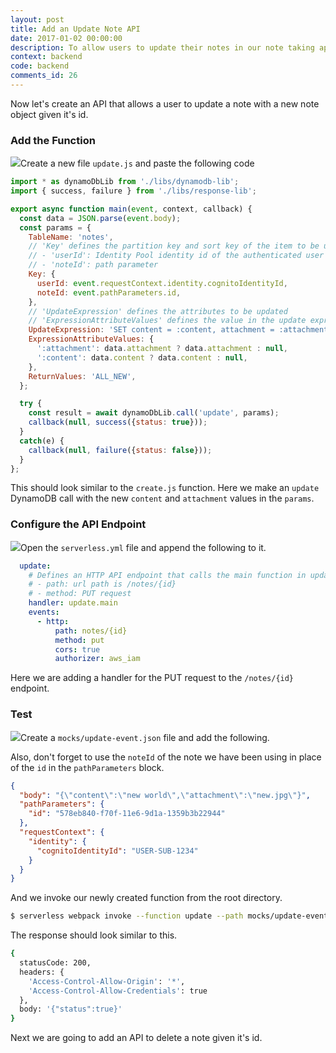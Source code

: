 ```yaml
---
layout: post
title: Add an Update Note API
date: 2017-01-02 00:00:00
description: To allow users to update their notes in our note taking app, we are going to add an update note PUT API. To do this we will add a new Lambda function to our Serverless Framework project. The Lambda function will update a user’s note in the DynamoDB table. We also need to ensure to set the Access-Control headers to enable CORS for our serverless backend API.
context: backend
code: backend
comments_id: 26
---
```


Now let's create an API that allows a user to update a note with a new note object given it's id.

### Add the Function

<img class="code-marker" src="{{ site.url }}/assets/s.png" />Create a new file `update.js` and paste the following code

``` javascript
import * as dynamoDbLib from './libs/dynamodb-lib';
import { success, failure } from './libs/response-lib';

export async function main(event, context, callback) {
  const data = JSON.parse(event.body);
  const params = {
    TableName: 'notes',
    // 'Key' defines the partition key and sort key of the item to be updated
    // - 'userId': Identity Pool identity id of the authenticated user
    // - 'noteId': path parameter
    Key: {
      userId: event.requestContext.identity.cognitoIdentityId,
      noteId: event.pathParameters.id,
    },
    // 'UpdateExpression' defines the attributes to be updated
    // 'ExpressionAttributeValues' defines the value in the update expression
    UpdateExpression: 'SET content = :content, attachment = :attachment',
    ExpressionAttributeValues: {
      ':attachment': data.attachment ? data.attachment : null,
      ':content': data.content ? data.content : null,
    },
    ReturnValues: 'ALL_NEW',
  };

  try {
    const result = await dynamoDbLib.call('update', params);
    callback(null, success({status: true}));
  }
  catch(e) {
    callback(null, failure({status: false}));
  }
};
```

This should look similar to the `create.js` function. Here we make an `update` DynamoDB call with the new `content` and `attachment` values in the `params`.

### Configure the API Endpoint

<img class="code-marker" src="{{ site.url }}/assets/s.png" />Open the `serverless.yml` file and append the following to it.

``` yaml
  update:
    # Defines an HTTP API endpoint that calls the main function in update.js
    # - path: url path is /notes/{id}
    # - method: PUT request
    handler: update.main
    events:
      - http:
          path: notes/{id}
          method: put
          cors: true
          authorizer: aws_iam
```

Here we are adding a handler for the PUT request to the `/notes/{id}` endpoint.

### Test

<img class="code-marker" src="{{ site.url }}/assets/s.png" />Create a `mocks/update-event.json` file and add the following.

Also, don't forget to use the `noteId` of the note we have been using in place of the `id` in the `pathParameters` block.

``` json
{
  "body": "{\"content\":\"new world\",\"attachment\":\"new.jpg\"}",
  "pathParameters": {
    "id": "578eb840-f70f-11e6-9d1a-1359b3b22944"
  },
  "requestContext": {
    "identity": {
      "cognitoIdentityId": "USER-SUB-1234"
    }
  }
}
```

And we invoke our newly created function from the root directory.

``` bash
$ serverless webpack invoke --function update --path mocks/update-event.json
```

The response should look similar to this.

``` bash
{
  statusCode: 200,
  headers: {
    'Access-Control-Allow-Origin': '*',
    'Access-Control-Allow-Credentials': true
  },
  body: '{"status":true}'
}
```

Next we are going to add an API to delete a note given it's id.
